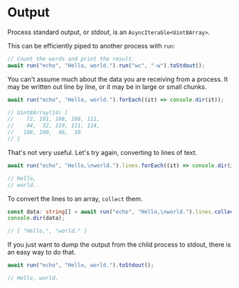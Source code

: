 # Output

Process standard output, or _stdout_, is an `AsyncIterable<Uint8Array>`.

This can be efficiently piped to another process with `run`:

```typescript
// Count the words and print the result.
await run("echo", "Hello, world.").run("wc", "-w").toStdout();
```

You can't assume much about the data you are receiving from a process. It may be
written out line by line, or it may be in large or small chunks.

```typescript
await run("echo", "Hello, world.").forEach((it) => console.dir(it));

// Uint8Array(14) [
//    72, 101, 108, 108, 111,
//    44,  32, 119, 111, 114,
//   108, 100,  46,  10
// ]
```

That's not very useful. Let's try again, converting to lines of text.

```typescript
await run("echo", "Hello,\nworld.").lines.forEach((it) => console.dir(it));

// Hello,
// world.
```

To convert the lines to an array, `collect` them.

```typescript
const data: string[] = await run("echo", "Hello,\nworld.").lines.collect();
console.dir(data);

// [ "Hello,", "world." ]
```

If you just want to dump the output from the child process to stdout, there is
an easy way to do that.

```typescript
await run("echo", "Hello, world.").toStdout();

// Hello, world.
```
